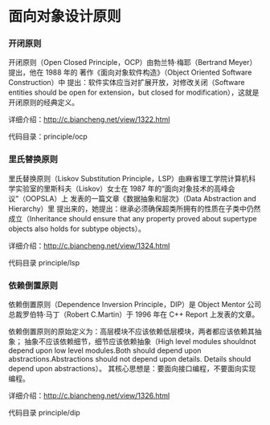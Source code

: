# 面向对象设计原则

### 开闭原则
开闭原则（Open Closed Principle，OCP）由勃兰特·梅耶（Bertrand Meyer）提出，他在 1988 年的
著作《面向对象软件构造》（Object Oriented Software Construction）中
提出：软件实体应当对扩展开放，对修改关闭（Software entities should be open for extension，but closed for modification），这就是开闭原则的经典定义。<br>

详细介绍：http://c.biancheng.net/view/1322.html

代码目录：principle/ocp


### 里氏替换原则
里氏替换原则（Liskov Substitution Principle，LSP）由麻省理工学院计算机科学实验室的里斯科夫（Liskov）女士在 1987 年的“面向对象技术的高峰会议”（OOPSLA）上
发表的一篇文章《数据抽象和层次》（Data Abstraction and Hierarchy）里
提出来的，她提出：继承必须确保超类所拥有的性质在子类中仍然成立（Inheritance should ensure that any property proved about supertype objects also holds for subtype objects）。<br>

详细介绍：http://c.biancheng.net/view/1324.html

代码目录 principle/lsp

### 依赖倒置原则
依赖倒置原则（Dependence Inversion Principle，DIP）是 Object Mentor 公司
总裁罗伯特·马丁（Robert C.Martin）于 1996 年在 C++ Report 上发表的文章。

依赖倒置原则的原始定义为：高层模块不应该依赖低层模块，两者都应该依赖其抽象；
抽象不应该依赖细节，细节应该依赖抽象（High level modules shouldnot depend upon low level modules.Both should depend upon abstractions.Abstractions should not depend upon details. Details should depend upon abstractions）。
其核心思想是：要面向接口编程，不要面向实现编程。

详细介绍：http://c.biancheng.net/view/1326.html

代码目录 principle/dip

